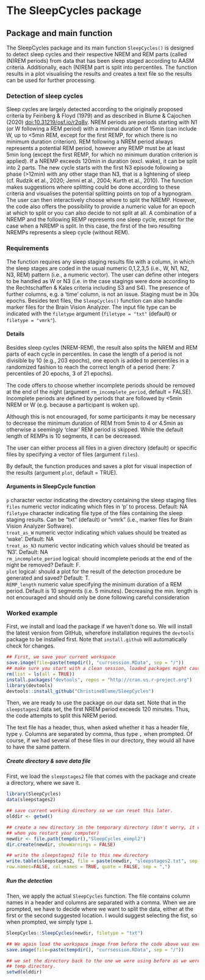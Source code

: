 The SleepCycles package
================

<!-- README.md is generated from README.Rmd. Please edit that file -->

## Package and main function

The SleepCycles package and its main function `SleepCycles()` is
designed to detect sleep cycles and their respective NREM and REM parts
(called (N)REM periods) from data that has been sleep staged according
to AASM criteria. Additionally, each (N)REM part is split into
percentiles. The function results in a plot visualising the results and
creates a text file so the results can be used for further processing.

### Detection of sleep cycles

Sleep cycles are largely detected according to the originally proposed
criteria by Feinberg & Floyd (1979) and as described in Blume & Cajochen
(2020) <doi:10.31219/osf.io/r2q8v>. NREM periods are periods starting
with N1 (or W following a REM period) with a minimal duration of 15min
(can include W, up to \<5min REM, except for the first REMP, for which
there is no minimum duration criterion). REM following a NREM period
always represents a potential REM period, however any REMP must be at
least 5min long (except the first REMP, for which no minimum duration
criterion is applied). If a NREMP exceeds 120min in duration (excl.
wake), it can be split into 2 parts. The new cycle starts with the first
N3 episode following a phase (\>12min) with any other stage than N3,
that is a lightening of sleep (cf. Rudzik et al., 2020; Jenni et al.,
2004; Kurth et al., 2010). The function makes suggestions where
splitting could be done according to these criteria and visualises the
potential splitting points on top of a hypnogram. The user can then
interactively choose where to split the NREMP. However, the code also
offers the possibility to provide a numeric value for an epoch at which
to split or you can also decide to not split at all. A combination of a
NREMP and the following REMP represents one sleep cycle, except for the
case when a NREMP is split. In this case, the first of the two resulting
NREMPs represents a sleep cycle (without REM).

### Requirements

The function requires any sleep staging results file with a column, in
which the sleep stages are coded in the usual numeric 0,1,2,3,5 (i.e.,
W, N1, N2, N3, REM) pattern (i.e., a numeric vector). The user can
define other integers to be handled as W or N3 (i.e. in the case
stagings were done according to the Rechtschaffen & Kales criteria
including S3 and S4). The presence of further columns, e.g. a ‘time’
column, is not an issue. Staging must be in 30s epochs. Besides text
files, the `SleepCycles()` function can also handle marker files for the
Brain Vision Analyzer. The input file type can be indicated with the
`filetype` argument (`filetype = "txt"` (default) or `filetype =
"vmrk"`).

#### Details

Besides sleep cycles (NREM-REM), the result also splits the NREM and REM
parts of each cycle in percentiles. In case the length of a period is
not divisible by 10 (e.g., 203 epochs), one epoch is added to
percentiles in a randomized fashion to reach the correct length of a
period (here: 7 percentiles of 20 epochs, 3 of 21 epochs).

The code offers to choose whether incomplete periods should be removed
at the end of the night (argument `rm_incomplete_period`, default =
FALSE). Incomplete periods are defined by periods that are followed by
\<5min NREM or W (e.g. because a participant is woken up).

Although this is not encouraged, for some participants it may be
necessary to decrease the minimum duration of REM from 5min to 4 or
4.5min as otherwise a seemingly ‘clear’ REM period is skipped. While the
default length of REMPs is 10 segments, it can be decreased.

The user can either process all files in a given directory (default) or
specific files by specifying a vector of files (argument `files`).

By default, the function produces and saves a plot for visual inspection
of the results (argument `plot`, default = TRUE).

#### Arguments in SleepCycle function

`p` character vector indicating the directory containing the sleep
staging files  
`files` numeric vector indicating which files in ‘p’ to process.
Default: NA  
`filetype` character indicating file type of the files containing the
sleep staging results. Can be “txt” (default) or “vmrk” (i.e., marker
files for Brain Vision Analyzer Software).  
`treat_as_W` numeric vector indicating which values should be treated as
‘wake’. Default: NA  
`treat_as_N3` numeric vector indicating which values should be treated
as ‘N3’. Default: NA  
`rm_incomplete_period` logical: should incomplete periods at the end of
the night be removed? Default: F.  
`plot` logical: should a plot for the result of the detection procedure
be generated and saved? Default: T.  
`REMP_length` numeric value specifying the minimum duration of a REM
period. Default is 10 segments (i.e. 5 minutes). Decreasing the min.
length is not encouraged and should only be done following careful
consideration

### Worked example

First, we install and load the package if we haven’t done so. We will
install the latest version from GitHub, wherefore installation requires
the `devtools` package to be installed first. Note that `install.github`
will automatically check for changes.

``` r
## First, we save your current workspace
save.image(file=paste(tempdir(), "currsession.RData", sep = "/"))
## make sure you start with a clean session, loaded packages might cause problems.
rm(list = ls(all = TRUE))
install.packages("devtools", repos = "http://cran.us.r-project.org")
library(devtools)
devtools::install_github("ChristineBlume/SleepCycles")
```

Then, we are ready to use the package on our data set. Note that in the
`sleepstages2` data set, the first NREM period exceeds 120 minutes.
Thus, the code attempts to split this NREM period.

The text file has a header, thus, when asked whether it has a header
file, type `y`. Columns are separated by comma, thus type `,` when
prompted. Of course, if we had several of these files in our directory,
they would all have to have the same pattern.

##### Create directory & save data file

First, we load the `sleepstages2` file that comes with the package and
create a directory, where we save it.

``` r
library(SleepCycles)
data(sleepstages2)

## save current working directory so we can reset this later.
olddir <- getwd()

## create a new directory in the temporary directory (don't worry, it will automatically be deleted  
## when you restart your computer)
newdir <- file.path(tempdir(),"SleepCycles_exmpl2")
dir.create(newdir, showWarnings = FALSE)

## write the sleepstages2 file to this new directory
write.table(sleepstages2, file = paste(newdir, "sleepstages2.txt", sep = "/"),
row.names=FALSE, col.names = TRUE, quote = FALSE, sep = ",")
```

##### Run the detection

Then, we apply the actual `SleepCycles` function. The file contains
column names in a header and columns are separated with a comma. When we
are prompted, we have to decide where we want to split the data, either
at the first or the second suggested location. I would suggest selecting
the fist, so when prompted, we simply type `1`.

``` r
SleepCycles::SleepCycles(newdir, filetype = "txt")

## We again load the workspace image from before the code above was executed
save.image(file=paste(tempdir(), "currsession.RData", sep = "/"))

## we set the directory back to the one we were using before as we were just working in the  
## temp directory.
setwd(olddir)
```
